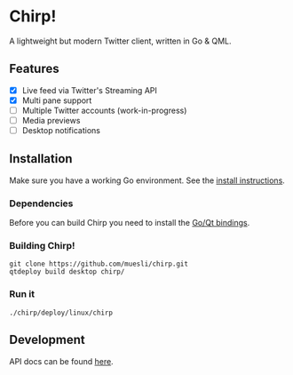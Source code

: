 Chirp!
======

A lightweight but modern Twitter client, written in Go & QML.

## Features

- [x] Live feed via Twitter's Streaming API
- [x] Multi pane support
- [ ] Multiple Twitter accounts (work-in-progress)
- [ ] Media previews
- [ ] Desktop notifications

## Installation

Make sure you have a working Go environment. See the [install instructions](http://golang.org/doc/install.html).

### Dependencies

Before you can build Chirp you need to install the [Go/Qt bindings](https://github.com/therecipe/qt/wiki/Installation#regular-installation).

### Building Chirp!

    git clone https://github.com/muesli/chirp.git
    qtdeploy build desktop chirp/

### Run it

    ./chirp/deploy/linux/chirp

## Development

API docs can be found [here](http://godoc.org/github.com/muesli/chirp).
